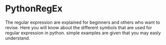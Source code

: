 # PythonRegEx
The regular expression are explained for beginners and others who want to revise.
Here you will know about the different symbols that are used for regular expression in python.
simple examples are given that you may easly understand.
